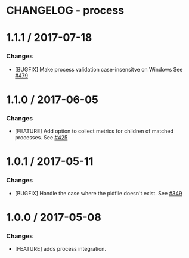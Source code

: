 # CHANGELOG - process

1.1.1 / 2017-07-18
==================

### Changes

* [BUGFIX] Make process validation case-insensitve on Windows See [#479][]

1.1.0 / 2017-06-05
==================

### Changes

* [FEATURE] Add option to collect metrics for children of matched processes. See [#425][]

1.0.1 / 2017-05-11
==================

### Changes

* [BUGFIX] Handle the case where the pidfile doesn't exist. See [#349][]


1.0.0 / 2017-05-08
==================

### Changes

* [FEATURE] adds process integration.

<!--- The following link definition list is generated by PimpMyChangelog --->
[#349]: https://github.com/DataDog/integrations-core/issues/349
[#425]: https://github.com/DataDog/integrations-core/issues/425
[#479]: https://github.com/DataDog/integrations-core/pull/479
